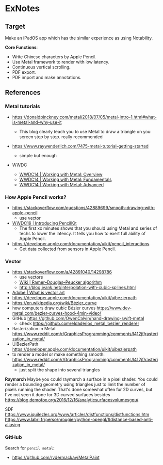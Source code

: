 # ExNotes

## Target

Make an iPadOS app which has the similar experience as using Notability.

**Core Functions**:
* Write Chinese characters by Apple Pencil.
* Use Metal framework to render with low latency.
* Continuous vertical scrolling.
* PDF export.
* PDF import and make annotations.

## References

### Metal tutorials

* <https://donaldpinckney.com/metal/2018/07/05/metal-intro-1.html#what-is-metal-and-why-use-it>
    * This blog clearly teach you to use Metal to draw a triangle on you screen step by step. really recommended
* <https://www.raywenderlich.com/7475-metal-tutorial-getting-started>
    * simple but enough

* WWDC
    * [WWDC14 | Working with Metal: Overview](https://developer.apple.com/wwdc14/603)
    * [WWDC14 | Working with Metal: Fundamentals](https://developer.apple.com/wwdc14/604)
    * [WWDC14 | Working with Metal: Advanced](https://developer.apple.com/wwdc14/605)

### How Apple Pencil works?

* <https://stackoverflow.com/questions/42889699/smooth-drawing-with-apple-pencil>
    * use vector
* [WWDC19 | Introducing PencilKit](https://developer.apple.com/wwdc19/221)
    * The first xx minutes shows that you should using Metal and series of techs to lower the latency. It tells you how to exert full ability of Apple Pencil.
* <https://developer.apple.com/documentation/uikit/pencil_interactions>
    * Get data collected from sensors in Apple Pencil.
    
### Vector

* https://stackoverflow.com/a/42891040/14298786
    * use vectors
    * [Wiki | Ramer–Douglas–Peucker algorithm](https://en.wikipedia.org/wiki/Ramer-Douglas-Peucker_algorithm)
    * <http://blog.ivank.net/interpolation-with-cubic-splines.html>
* [Adobe | What is vector art](https://www.adobe.com/creativecloud/illustration/discover/vector-art.html)
* https://developer.apple.com/documentation/uikit/uibezierpath
* https://en.wikipedia.org/wiki/Bézier_curve
* how computers draw cubic Bézier curves https://www.dev-metal.com/bezier-curves-hood-4min-video/
* GitHub <https://github.com/OwenCalvin/hand-drawing-swift-metal>
    * check <https://github.com/eldade/ios_metal_bezier_renderer>
* Rasterization in Metal https://www.reddit.com/r/GraphicsProgramming/comments/l412jf/rasterization_in_metal/ 
* UIBezierPath https://developer.apple.com/documentation/uikit/uibezierpath
* to render a model or make something smooth: https://www.reddit.com/r/GraphicsProgramming/comments/l412jf/rasterization_in_metal/
    * just split the shape into several triangles

**Raymarch**
Maybe you could raymarch a surface in a pixel shader. You could render a bounding geometry using triangles just to limit the number of pixels running the shader. That's done somewhat often for 2D curves, but I've not seen it done for 3D curved surfaces besides https://blog.demofox.org/2016/12/16/analyticsurfacesvolumesgpu/

SDF
https://www.iquilezles.org/www/articles/distfunctions/distfunctions.htm
https://www.labri.fr/perso/nrougier/python-opengl/#distance-based-anti-aliasing


### GitHub

Search for `pencil metal`:
* <https://github.com/rydermackay/MetalPaint>
